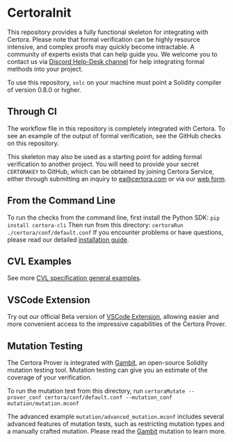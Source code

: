 # CertoraInit

This repository provides a fully functional skeleton for integrating with Certora.
Please note that formal verification can be highly resource intensive, and complex proofs may quickly become intractable.
A community of experts exists that can help guide you.
We welcome you to contact us via <a href="https://discord.gg/certora" target="_blank">Discord Help-Desk channel</a> 
for help integrating formal methods into your project.

To use this repository, `solc` on your machine must point a Solidity compiler of version 0.8.0 or higher.

## Through CI

The workflow file in this repository is completely integrated with Certora.
To see an example of the output of formal verification, see the GitHub checks on this repository.

This skeleton may also be used as a starting point for adding formal verification to another project.
You will need to provide your secret `CERTORAKEY` to GitHub, 
which can be obtained by joining Certora Service, either through submitting an inquiry to ea@certora.com
or via our <a href="https://www.certora.com/payg/" target="_blank">web form</a>.

## From the Command Line

To run the checks from the command line, first install the Python SDK:
`pip install certora-cli`
Then run from this directory:
`certoraRun ./certora/conf/default.conf`
If you encounter problems or have questions, please read our detailed <a href="https://docs.certora.com/en/latest/docs/user-guide/getting-started/install.html" target="_blank">installation guide</a>.

## CVL Examples
See more <a href="https://github.com/Certora/Examples/tree/master/CVLByExample" target="_blank">CVL specification general examples</a>.

## VSCode Extension
Try out our official Beta version of <a href="https://marketplace.visualstudio.com/items?itemName=Certora.vscode-certora-prover" target="_blank">VSCode Extension</a>, allowing easier and more convenient access to the impressive capabilities of the Certora Prover.

## Mutation Testing
The Certora Prover is integrated with <a href=https://www.certora.com/gambit>Gambit</a>, an open-source Solidity mutation testing tool. Mutation testing can give you an estimate of the coverage of your verification.

To run the mutation test from this directory, run `certoraMutate --prover_conf certora/conf/default.conf --mutation_conf mutation/mutation.mconf`

The advanced example `mutation/advanced_mutation.mconf` includes several advanced features of mutation tests, such as restricting mutation types and a manually crafted mutation. Please read the <a href="https://docs.certora.com/en/latest/docs/gambit/gambit.html" target="_blank">Gambit</a> mutation to learn more.
